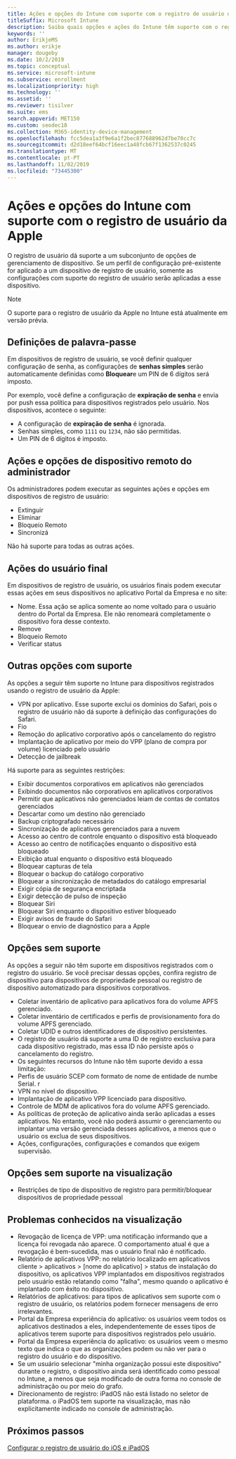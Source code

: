 ```yaml
---
title: Ações e opções do Intune com suporte com o registro de usuário da Apple
titleSuffix: Microsoft Intune
description: Saiba quais opções e ações do Intune têm suporte com o registro de usuário da Apple
keywords: ''
author: ErikjeMS
ms.author: erikje
manager: dougeby
ms.date: 10/2/2019
ms.topic: conceptual
ms.service: microsoft-intune
ms.subservice: enrollment
ms.localizationpriority: high
ms.technology: ''
ms.assetid: ''
ms.reviewer: tisilver
ms.suite: ems
search.appverid: MET150
ms.custom: seodec18
ms.collection: M365-identity-device-management
ms.openlocfilehash: fcc5dea1a3f9e6a1f2bec877688962d7be70cc7c
ms.sourcegitcommit: d2d18eef64bcf16eec1a48fcb67f1362537c0245
ms.translationtype: MT
ms.contentlocale: pt-PT
ms.lasthandoff: 11/02/2019
ms.locfileid: "73445300"
---
```

# <a name="intune-actions-and-options-supported-with-apple-user-enrollment"></a>Ações e opções do Intune com suporte com o registro de usuário da Apple

O registro de usuário dá suporte a um subconjunto de opções de gerenciamento de dispositivo. Se um perfil de configuração pré-existente for aplicado a um dispositivo de registro de usuário, somente as configurações com suporte do registro de usuário serão aplicadas a esse dispositivo.

> [!NOTE]
> O suporte para o registro de usuário da Apple no Intune está atualmente em versão prévia.

## <a name="password-settings"></a>Definições de palavra-passe

Em dispositivos de registro de usuário, se você definir qualquer configuração de senha, as configurações de **senhas simples** serão automaticamente definidas como **Bloquear**e um PIN de 6 dígitos será imposto.

Por exemplo, você define a configuração de **expiração de senha** e envia por push essa política para dispositivos registrados pelo usuário. Nos dispositivos, acontece o seguinte:
- A configuração de **expiração de senha** é ignorada.
- Senhas simples, como `1111` ou `1234`, não são permitidas.
- Um PIN de 6 dígitos é imposto.

## <a name="administrator-remote-device-actions-and-options"></a>Ações e opções de dispositivo remoto do administrador
Os administradores podem executar as seguintes ações e opções em dispositivos de registro de usuário:
- Extinguir
- Eliminar
- Bloqueio Remoto
- Sincronizá

Não há suporte para todas as outras ações.

## <a name="end-user-actions"></a>Ações do usuário final
Em dispositivos de registro de usuário, os usuários finais podem executar essas ações em seus dispositivos no aplicativo Portal da Empresa e no site:
- Nome. Essa ação se aplica somente ao nome voltado para o usuário dentro do Portal da Empresa. Ele não renomeará completamente o dispositivo fora desse contexto.
- Remove
- Bloqueio Remoto
- Verificar status

## <a name="other-supported-options"></a>Outras opções com suporte

As opções a seguir têm suporte no Intune para dispositivos registrados usando o registro de usuário da Apple:
- VPN por aplicativo. Esse suporte exclui os domínios do Safari, pois o registro de usuário não dá suporte à definição das configurações do Safari.
- Fio 
- Remoção do aplicativo corporativo após o cancelamento do registro
- Implantação de aplicativo por meio do VPP (plano de compra por volume) licenciado pelo usuário
- Detecção de jailbreak

Há suporte para as seguintes restrições:
- Exibir documentos corporativos em aplicativos não gerenciados
- Exibindo documentos não corporativos em aplicativos corporativos
- Permitir que aplicativos não gerenciados leiam de contas de contatos gerenciados
- Descartar como um destino não gerenciado
- Backup criptografado necessário
- Sincronização de aplicativos gerenciados para a nuvem
- Acesso ao centro de controle enquanto o dispositivo está bloqueado
- Acesso ao centro de notificações enquanto o dispositivo está bloqueado
- Exibição atual enquanto o dispositivo está bloqueado
- Bloquear capturas de tela
- Bloquear o backup do catálogo corporativo
- Bloquear a sincronização de metadados do catálogo empresarial
- Exigir cópia de segurança encriptada
- Exigir detecção de pulso de inspeção
- Bloquear Siri
- Bloquear Siri enquanto o dispositivo estiver bloqueado
- Exigir avisos de fraude do Safari
- Bloquear o envio de diagnóstico para a Apple


## <a name="options-not-supported"></a>Opções sem suporte
As opções a seguir não têm suporte em dispositivos registrados com o registro do usuário. Se você precisar dessas opções, confira registro de dispositivo para dispositivos de propriedade pessoal ou registro de dispositivo automatizado para dispositivos corporativos.
- Coletar inventário de aplicativo para aplicativos fora do volume APFS gerenciado.
- Coletar inventário de certificados e perfis de provisionamento fora do volume APFS gerenciado.
- Coletar UDID e outros identificadores de dispositivo persistentes.
- O registro de usuário dá suporte a uma ID de registro exclusiva para cada dispositivo registrado, mas essa ID não persiste após o cancelamento do registro.
- Os seguintes recursos do Intune não têm suporte devido a essa limitação:
- Perfis de usuário SCEP com formato de nome de entidade de numbe Serial. r
- VPN no nível do dispositivo.
- Implantação de aplicativo VPP licenciado para dispositivo.
- Controle de MDM de aplicativos fora do volume APFS gerenciado.
- As políticas de proteção de aplicativo ainda serão aplicadas a esses aplicativos. No entanto, você não poderá assumir o gerenciamento ou implantar uma versão gerenciada desses aplicativos, a menos que o usuário os exclua de seus dispositivos.
- Ações, configurações, configurações e comandos que exigem supervisão. 

## <a name="options-not-supported-in-preview"></a>Opções sem suporte na visualização
- Restrições de tipo de dispositivo de registro para permitir/bloquear dispositivos de propriedade pessoal 

## <a name="known-issues-in-preview"></a>Problemas conhecidos na visualização
- Revogação de licença de VPP: uma notificação informando que a licença foi revogada não aparece. O comportamento atual é que a revogação é bem-sucedida, mas o usuário final não é notificado. 
- Relatório de aplicativos VPP: no relatório localizado em aplicativos cliente > aplicativos > [nome do aplicativo] > status de instalação do dispositivo, os aplicativos VPP implantados em dispositivos registrados pelo usuário estão relatando como "falha", mesmo quando o aplicativo é implantado com êxito no dispositivo. 
- Relatórios de aplicativos: para tipos de aplicativos sem suporte com o registro de usuário, os relatórios podem fornecer mensagens de erro irrelevantes. 
- Portal da Empresa experiência do aplicativo: os usuários veem todos os aplicativos destinados a eles, independentemente de esses tipos de aplicativos terem suporte para dispositivos registrados pelo usuário. 
- Portal da Empresa experiência do aplicativo: os usuários veem o mesmo texto que indica o que as organizações podem ou não ver para o registro do usuário e do dispositivo.
- Se um usuário selecionar "minha organização possui este dispositivo" durante o registro, o dispositivo ainda será identificado como pessoal no Intune, a menos que seja modificado de outra forma no console de administração ou por meio do grafo. 
- Direcionamento de registro: iPadOS não está listado no seletor de plataforma. o iPadOS tem suporte na visualização, mas não explicitamente indicado no console de administração. 


## <a name="next-steps"></a>Próximos passos

[Configurar o registro de usuário do iOS e iPadOS](ios-user-enrollment.md)
